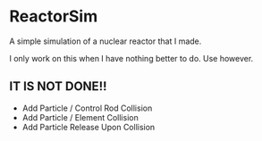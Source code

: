 # ReactorSim

A simple simulation of a nuclear reactor that I made.

I only work on this when I have nothing better to do. Use however.

## IT IS NOT DONE!!

 - Add Particle / Control Rod Collision
 - Add Particle / Element Collision
 - Add Particle Release Upon Collision
